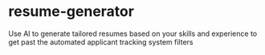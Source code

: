 # resume-generator
Use AI to generate tailored resumes based on your skills and experience to get past the automated applicant tracking system filters
